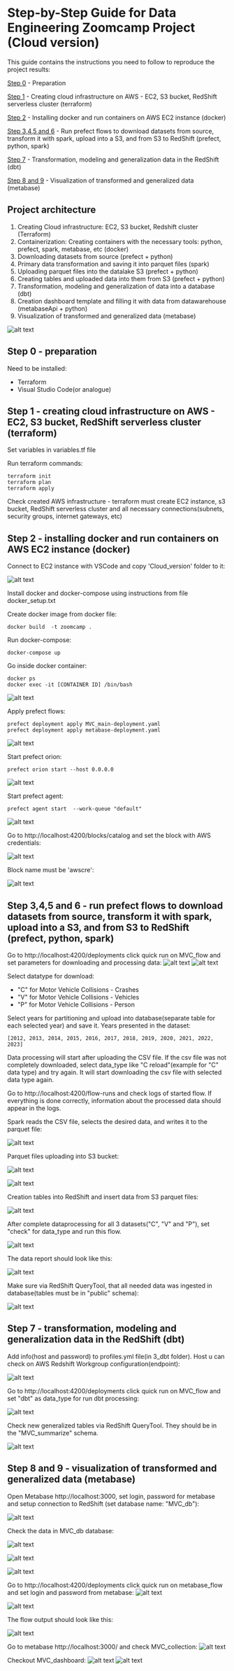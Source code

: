 # Step-by-Step Guide for Data Engineering Zoomcamp Project (Cloud version)

This guide contains the instructions you need to follow to reproduce the project results:

[Step 0](https://github.com/KazarkinBarys/Data_Engineering_Zoomcamp_Project/tree/main/Cloud_version#step-0---preparation) - Preparation

[Step 1](https://github.com/KazarkinBarys/Data_Engineering_Zoomcamp_Project/tree/main/Cloud_version#step-1---creating-cloud-infrastructure-on-aws---ec2-s3-bucket-redshift-serverless-cluster-terraform) - Creating cloud infrastructure on AWS - EC2, S3 bucket, RedShift serverless cluster (terraform)

[Step 2](https://github.com/KazarkinBarys/Data_Engineering_Zoomcamp_Project/tree/main/Cloud_version#step-2---installing-docker-and-run-containers-on-aws-ec2-instance-docker) - Installing docker and run containers on AWS EC2 instance (docker)

[Step 3,4,5 and 6](https://github.com/KazarkinBarys/Data_Engineering_Zoomcamp_Project/tree/main/Cloud_version#step-345-and-6---run-prefect-flows-to-download-datasets-from-source-transform-it-with-spark-upload-into-a-s3-and-from-s3-to-redshift-prefect-python-spark) - Run prefect flows to download datasets from source, transform it with spark, upload into a S3, and from S3 to RedShift (prefect, python, spark)

[Step 7](https://github.com/KazarkinBarys/Data_Engineering_Zoomcamp_Project/tree/main/Cloud_version#step-7---transformation-modeling-and-generalization-data-in-the-redshift-dbt) - Transformation, modeling and generalization data in the RedShift (dbt)

[Step 8 and 9](https://github.com/KazarkinBarys/Data_Engineering_Zoomcamp_Project/tree/main/Cloud_version#step-8-and-9---visualization-of-transformed-and-generalized-data-metabase) - Visualization of transformed and generalized data (metabase)


## Project architecture

1. Creating Cloud infrastructure: EC2, S3 bucket, Redshift cluster (Terraform)
2. Containerization: Creating containers with the necessary tools: python, prefect, spark, metabase, etc (docker)
3. Downloading datasets from source (prefect + python)
4. Primary data transformation and saving it into parquet files (spark)
5. Uploading parquet files into the datalake S3 (prefect + python)
6. Creating tables and uploaded data into them from S3 (prefect + python)
7. Transformation, modeling and generalization of data into a database (dbt)
8. Creation dashboard template and filling it with data from datawarehouse (metabaseApi + python)
9. Visualization of transformed and generalized data (metabase)

![alt text](https://github.com/KazarkinBarys/Data_Engineering_Zoomcamp_Project/blob/main/images/Cloud/image.png)

## Step 0 - preparation
Need to be installed:
  * Terraform
  * Visual Studio Code(or analogue)
  
  
## Step 1 - creating cloud infrastructure on AWS - EC2, S3 bucket, RedShift serverless cluster (terraform)
Set variables in variables.tf file

Run terraform commands:
```
terraform init
terraform plan
terraform apply
```
Check created AWS infrastructure - terraform must create EC2 instance, s3 bucket, RedShift serverless cluster and all necessary connections(subnets, security groups, internet gateways, etc)

## Step 2 - installing docker and run containers on AWS EC2 instance (docker)
Connect to EC2 instance with VSCode and copy 'Cloud_version' folder to it:

![alt text](https://github.com/KazarkinBarys/Data_Engineering_Zoomcamp_Project/blob/main/images/Cloud/1_copy_to_ec2.jpg)

Install docker and docker-compose using instructions from file docker_setup.txt

Create docker image from docker file:
```
docker build  -t zoomcamp .
```
Run docker-compose:
```
docker-compose up
```
Go inside docker container:
```
docker ps
docker exec -it [CONTAINER ID] /bin/bash
```
![alt text](https://github.com/KazarkinBarys/Data_Engineering_Zoomcamp_Project/blob/main/images/Cloud/2_go_into_container.jpg)

Apply prefect flows:
```
prefect deployment apply MVC_main-deployment.yaml
prefect deployment apply metabase-deployment.yaml
```
![alt text](https://github.com/KazarkinBarys/Data_Engineering_Zoomcamp_Project/blob/main/images/Cloud/3_.jpg)

Start prefect orion:
```
prefect orion start --host 0.0.0.0

```
![alt text](https://github.com/KazarkinBarys/Data_Engineering_Zoomcamp_Project/blob/main/images/Cloud/4_.jpg)

Start prefect agent:
```
prefect agent start  --work-queue "default"
```
![alt text](https://github.com/KazarkinBarys/Data_Engineering_Zoomcamp_Project/blob/main/images/Cloud/5_prefect_agent_start.jpg)

Go to http://localhost:4200/blocks/catalog and set the block with AWS credentials:

![alt text](https://github.com/KazarkinBarys/Data_Engineering_Zoomcamp_Project/blob/main/images/Cloud/6_prefect_aws_block.jpg)

Block name must be 'awscre':

![alt text](https://github.com/KazarkinBarys/Data_Engineering_Zoomcamp_Project/blob/main/images/Cloud/7_prefect_aws_block.jpg)

## Step 3,4,5 and 6 - run prefect flows to download datasets from source, transform it with spark, upload into a S3, and from S3 to RedShift (prefect, python, spark)
Go to http://localhost:4200/deployments click quick run on MVC_flow and set parameters for downloading and processing data:
![alt text](https://github.com/KazarkinBarys/Data_Engineering_Zoomcamp_Project/blob/main/images/Cloud/8_prefect_run.jpg)
![alt text](https://github.com/KazarkinBarys/Data_Engineering_Zoomcamp_Project/blob/main/images/Cloud/9_C_prefect_run.jpg)

Select datatype for download:
  * "C" for Motor Vehicle Collisions - Crashes
  * "V" for Motor Vehicle Collisions - Vehicles
  * "P" for Motor Vehicle Collisions - Person 
 
Select years for partitioning and upload into database(separate table for each selected year) and save it. Years presented in the dataset:
```
[2012, 2013, 2014, 2015, 2016, 2017, 2018, 2019, 2020, 2021, 2022, 2023]
```

Data processing will start after uploading the CSV file. If the csv file was not completely downloaded, select data_type like "C reload"(example for "C" data type) and try again. It will start downloading the csv file with selected data type again.

Go to http://localhost:4200/flow-runs and check logs of started flow. If everything is done correctly, information about the processed data should appear in the logs.

Spark reads the CSV file, selects the desired data, and writes it to the parquet file:

![alt text](https://github.com/KazarkinBarys/Data_Engineering_Zoomcamp_Project/blob/main/images/Cloud/10_C_parq_prefect_run.jpg)

Parquet files uploading into S3 bucket:

![alt text](https://github.com/KazarkinBarys/Data_Engineering_Zoomcamp_Project/blob/main/images/Cloud/11_C_s3_prefect_run.jpg)

![alt text](https://github.com/KazarkinBarys/Data_Engineering_Zoomcamp_Project/blob/main/images/Cloud/12_C_s3_prefect_run.jpg)

Creation tables into RedShift and insert data from S3 parquet files:

![alt text](https://github.com/KazarkinBarys/Data_Engineering_Zoomcamp_Project/blob/main/images/Cloud/13_C_redshift_prefect_run.jpg)

After complete dataprocessing for all 3 datasets("C", "V" and "P"), set "check" for data_type and run this flow. 

![alt text](https://github.com/KazarkinBarys/Data_Engineering_Zoomcamp_Project/blob/main/images/Cloud/14_pref_check_redshift_prefect_run.jpg)

The data report should look like this:

![alt text](https://github.com/KazarkinBarys/Data_Engineering_Zoomcamp_Project/blob/main/images/Cloud/14_pref_res_check_redshift_prefect_run.jpg)

Make sure via RedShift QueryTool, that all needed data was ingested in database(tables must be in "public" schema):

![alt text](https://github.com/KazarkinBarys/Data_Engineering_Zoomcamp_Project/blob/main/images/Cloud/14_qcheck_redshift_prefect_run.jpg)


## Step 7 - transformation, modeling and generalization data in the RedShift (dbt)

Add info(host and password) to profiles.yml file(in 3_dbt folder).
Host u can check on AWS Redshift Workgroup configuration(endpoint):

![alt text](https://github.com/KazarkinBarys/Data_Engineering_Zoomcamp_Project/blob/main/images/Cloud/15_dbt_redshift_prefect_run.jpg)

Go to http://localhost:4200/deployments click quick run on MVC_flow and set "dbt" as data_type for run dbt processing:

![alt text](https://github.com/KazarkinBarys/Data_Engineering_Zoomcamp_Project/blob/main/images/Cloud/16_dbt_run_redshift_prefect_run.jpg)

Check new generalized tables via RedShift QueryTool. They should be in the "MVC_summarize" schema.

![alt text](https://github.com/KazarkinBarys/Data_Engineering_Zoomcamp_Project/blob/main/images/Cloud/17_dbt_run_redshift_prefect_run.jpg)

## Step 8 and 9 - visualization of transformed and generalized data (metabase)

Open Metabase  http://localhost:3000, set login, password for metabase and setup connection to RedShift (set database name: "MVC_db"):

![alt text](https://github.com/KazarkinBarys/Data_Engineering_Zoomcamp_Project/blob/main/images/Cloud/18_metabase_reg_db.jpg)

Check the data in MVC_db database:

![alt text](https://github.com/KazarkinBarys/Data_Engineering_Zoomcamp_Project/blob/main/images/Cloud/19_metabase_check_db.jpg)

![alt text](https://github.com/KazarkinBarys/Data_Engineering_Zoomcamp_Project/blob/main/images/Cloud/20_metabase_check_db.jpg)

![alt text](https://github.com/KazarkinBarys/Data_Engineering_Zoomcamp_Project/blob/main/images/Cloud/21_metabase_check_db.jpg)

Go to http://localhost:4200/deployments click quick run on metabase_flow and set login and password from metabase:
![alt text](https://github.com/KazarkinBarys/Data_Engineering_Zoomcamp_Project/blob/main/images/Cloud/22_metabase_prefect_ru.jpg)

![alt text](https://github.com/KazarkinBarys/Data_Engineering_Zoomcamp_Project/blob/main/images/Cloud/23_metabase_prefect_ru.jpg)

The flow output should look like this:

![alt text](https://github.com/KazarkinBarys/Data_Engineering_Zoomcamp_Project/blob/main/images/Cloud/24_metabase_prefect_ru.jpg)

Go to metabase http://localhost:3000/ and check MVC_collection:
![alt text](https://github.com/KazarkinBarys/Data_Engineering_Zoomcamp_Project/blob/main/images/Cloud/25_metabase.jpg)

Checkout MVC_dashboard:
![alt text](https://github.com/KazarkinBarys/Data_Engineering_Zoomcamp_Project/blob/main/images/Cloud/26_metabase_dashboard_1.jpg)
![alt text](https://github.com/KazarkinBarys/Data_Engineering_Zoomcamp_Project/blob/main/images/Cloud/26_metabase_dashboard_2.jpg)

